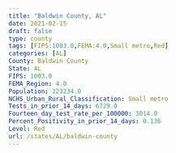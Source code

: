 ```yaml
---
title: "Baldwin County, AL"
date: 2021-02-15
draft: false
type: county
tags: [FIPS:1003.0,FEMA:4.0,Small metro,Red]
categories: [AL]
County: Baldwin County
State: AL
FIPS: 1003.0
FEMA_Region: 4.0
Population: 223234.0
NCHS_Urban_Rural_Classification: Small metro
Tests_in_prior_14_days: 6729.0
Fourteen_day_test_rate_per_100000: 3014.0
Percent_Positivity_in_prior_14_days: 0.136
Level: Red
url: /states/AL/baldwin-county
---
```



